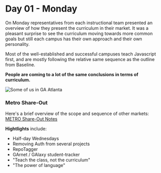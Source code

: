 # Day 01 - Monday


On Monday representatives from each instructional team presented an overview of how they present the curriculum in their market. It was a pleasant surprise to see the curriculum moving towards more common goals but still each campus has their own approach and their own personality.

Most of the well-established and successful campuses teach Javascript first, and are mostly following the relative same sequence as the outline from Baseline.

**People are coming to a lot of the same conclusions in terms of curriculum.**

<img src="https://raw.githubusercontent.com/nolds9/summit-book/master/images/some-of-us.jpg" alt="Some of us in GA Atlanta" />

### Metro Share-Out

Here's a brief overview of the scope and sequence of other markets:
[METRO Share-Out Notes](./wdi-summit/metro-share-out.md)

**Hightlights** include:
- Half-day Wednesdays
- Removing Auth from several projects
- RepoTagger
- GArnet / GAlaxy student-tracker
- "Teach the class, not the curriculum"
- "The power of language"